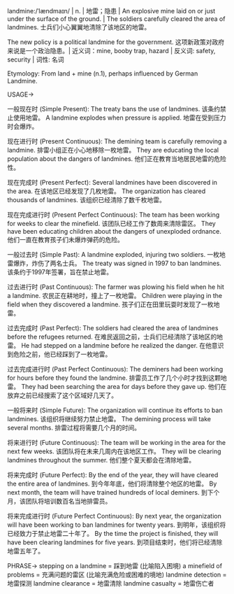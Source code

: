 landmine:/ˈlændmaɪn/ | n. | 地雷；隐患 | An explosive mine laid on or just under the surface of the ground. |  The soldiers carefully cleared the area of landmines. 士兵们小心翼翼地清除了该地区的地雷。

The new policy is a political landmine for the government. 这项新政策对政府来说是一个政治隐患。| 近义词：mine, booby trap, hazard | 反义词: safety, security | 词性: 名词

Etymology:  From land + mine (n.1), perhaps influenced by German Landmine.

USAGE->

一般现在时 (Simple Present):
The treaty bans the use of landmines.  该条约禁止使用地雷。
A landmine explodes when pressure is applied. 地雷在受到压力时会爆炸。


现在进行时 (Present Continuous):
The demining team is carefully removing a landmine.  排雷小组正在小心地移除一枚地雷。
They are educating the local population about the dangers of landmines. 他们正在教育当地居民地雷的危险性。


现在完成时 (Present Perfect):
Several landmines have been discovered in the area.  在该地区已经发现了几枚地雷。
The organization has cleared thousands of landmines.  该组织已经清除了数千枚地雷。


现在完成进行时 (Present Perfect Continuous):
The team has been working for weeks to clear the minefield.  该团队已经工作了数周来清除雷区。
They have been educating children about the dangers of unexploded ordnance.  他们一直在教育孩子们未爆炸弹药的危险。


一般过去时 (Simple Past):
A landmine exploded, injuring two soldiers. 一枚地雷爆炸，炸伤了两名士兵。
The treaty was signed in 1997 to ban landmines. 该条约于1997年签署，旨在禁止地雷。


过去进行时 (Past Continuous):
The farmer was plowing his field when he hit a landmine.  农民正在耕地时，撞上了一枚地雷。
Children were playing in the field when they discovered a landmine. 孩子们正在田里玩耍时发现了一枚地雷。


过去完成时 (Past Perfect):
The soldiers had cleared the area of landmines before the refugees returned.  在难民返回之前，士兵们已经清除了该地区的地雷。
He had stepped on a landmine before he realized the danger.  在他意识到危险之前，他已经踩到了一枚地雷。


过去完成进行时 (Past Perfect Continuous):
The deminers had been working for hours before they found the landmine. 排雷员工作了几个小时才找到这颗地雷。
They had been searching the area for days before they gave up. 他们在放弃之前已经搜索了这个区域好几天了。


一般将来时 (Simple Future):
The organization will continue its efforts to ban landmines.  该组织将继续努力禁止地雷。
The demining process will take several months. 排雷过程将需要几个月的时间。


将来进行时 (Future Continuous):
The team will be working in the area for the next few weeks.  该团队将在未来几周内在该地区工作。
They will be clearing landmines throughout the summer. 他们整个夏天都会在清除地雷。


将来完成时 (Future Perfect):
By the end of the year, they will have cleared the entire area of landmines. 到今年年底，他们将清除整个地区的地雷。
By next month, the team will have trained hundreds of local deminers. 到下个月，该团队将培训数百名当地排雷员。


将来完成进行时 (Future Perfect Continuous):
By next year, the organization will have been working to ban landmines for twenty years. 到明年，该组织将已经致力于禁止地雷二十年了。
By the time the project is finished, they will have been clearing landmines for five years. 到项目结束时，他们将已经清除地雷五年了。


PHRASE->
stepping on a landmine = 踩到地雷 (比喻陷入困境)
a minefield of problems =  充满问题的雷区 (比喻充满危险或困难的境地)
landmine detection = 地雷探测
landmine clearance = 地雷清除
landmine casualty = 地雷伤亡者
